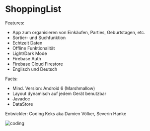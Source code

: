 # ShoppingList

Features: 
- App zum organisieren von Einkäufen, Parties, Geburtstagen, etc.
- Sortier- und Suchfunktion
- Echtzeit Daten
- Offline Funktionalität
- Light/Dark Mode
- Firebase Auth
- Firebase Cloud Firestore
- Englisch und Deutsch

Facts:
- Mind. Version: Android 6 (Marshmallow)
- Layout dynamisch auf jedem Gerät benutzbar
- Javadoc
- DataStore

Entwickler:
Coding Keks aka Damien Völker, Severin Hanke

![coding](https://user-images.githubusercontent.com/65894195/112463499-9cafa400-8d62-11eb-8068-e44f704219b0.png)
